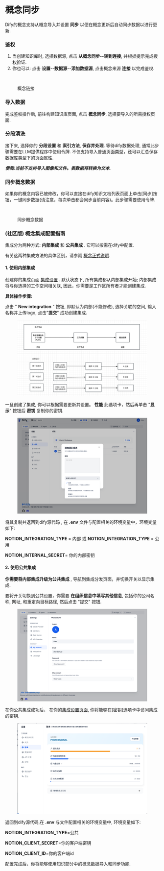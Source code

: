 # 概念同步

Dify的概念支持从概念导入并设置 **同步** 以便在概念更新后自动同步数据以进行更新.

### 鉴权

1. 当创建知识库时, 选择数据源, 点击 **从概念同步--转到连接**, 并根据提示完成授权验证.
2. 你也可以: 点击 **设置--数据源--添加数据源**, 点击概念来源 **连接** 以完成鉴权.

<figure><img src="../../.gitbook/assets/notion-connect.png" alt=""><figcaption><p>概念链接</p></figcaption></figure>

### 导入数据

完成鉴权操作后, 前往构建知识库页面, 点击 **概念同步**, 选择要导入的所需授权页面.

### 分段清洗

接下来, 选择你的 **分段设置** 和 **索引方法**, **保存并处理**. 等待dify数据处理, 通常此步骤需要在LLM提供程序中使用令牌. 不仅支持导入普通页面类型，还可以汇总保存数据库类型下的页面属性.

_**便笺:当前不支持导入图像和文件。表数据将转换为文本.**_

### 同步概念数据

如果你的概念内容已被修改，你可以直接在dify知识文档列表页面上单击[同步]按钮，一键同步数据(请注意，每次单击都会同步当前内容)。此步骤需要使用令牌.

<figure><img src="../../.gitbook/assets/sync-notion-data.png" alt=""><figcaption><p>同步概念数据</p></figcaption></figure>

### (社区版) 概念集成配置指南

集成分为两种方式: **内部集成** 和 **公共集成** . 它可以按需在dify中配置.

有关这两种集成方法的具体区别，请参阅 [概念正式说明](https://developers.notion.com/docs/authorization).

#### 1. **使用内部集成**

创建你的集成页面 [集成设置](https://www.notion.so/my-integrations) . 默认状态下, 所有集成都从内部集成开始; 内部集成将与你选择的工作空间相关联, 因此，你需要是工作区所有者才能创建集成.

**具体操作步骤:**

点击 " **New integration** " 按钮, 即默认为内部(不能修改), 选择关联的空间, 输入名称并上传logo, 点击"**提交**" 成功创建集成.

<figure><img src="../../.gitbook/assets/image (4).png" alt=""><figcaption></figcaption></figure>

一旦创建了集成, 你可以根据需要更新其设置。 **性能** 此选项卡，然后再单击 "**显示**" 按钮后 **密钥** 复制你的密钥.

<figure><img src="../../.gitbook/assets/image (1) (1) (1) (1) (1).png" alt=""><figcaption></figcaption></figure>

将其复制并返回到dify源代码 , 在 **.env** 文件与配置相关的环境变量中，环境变量如下:

**NOTION\_INTEGRATION\_TYPE** = 内部 或 **NOTION\_INTEGRATION\_TYPE** = 公用

**NOTION\_INTERNAL\_SECRET**= 你的内部密钥

#### 2. **使用公共集成**

**你需要将内部集成升级为公共集成** , 导航到集成分发页面，并切换开关以显示集成.

要将开关切换到公共设置，你需要 **在组织信息中填写其他信息**, 包括你的公司名称, 网址, 和重定向目标路径, 然后点击 "提交" 按钮.

<figure><img src="../../.gitbook/assets/image (2) (1) (1).png" alt=""><figcaption></figcaption></figure>

在你公共集成成功后， 在你的[集成设置页面](https://www.notion.so/my-integrations), 你将能够在[密钥]选项卡中访问集成的密钥.

<figure><img src="../../.gitbook/assets/image (3) (1) (1).png" alt=""><figcaption></figcaption></figure>

返回到dify源代码,在 **.env** 与文件配置相关的环境变量中, 环境变量如下:

**NOTION\_INTEGRATION\_TYPE**=公共

**NOTION\_CLIENT\_SECRET**=你的客户端密钥

**NOTION\_CLIENT\_ID**=你的客户端id

配置完成后，你将能够使用知识部分中的概念数据导入和同步功能.
